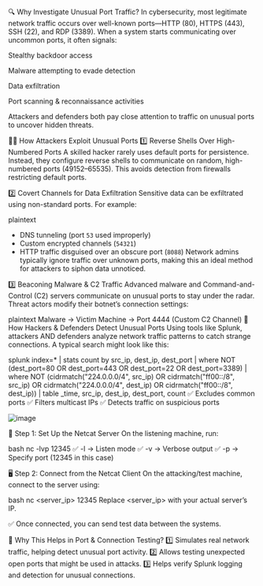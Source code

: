 🔍 Why Investigate Unusual Port Traffic?
In cybersecurity, most legitimate network traffic occurs over well-known ports—HTTP (80), HTTPS (443), SSH (22), and RDP (3389). When a system starts communicating over uncommon ports, it often signals:

Stealthy backdoor access

Malware attempting to evade detection

Data exfiltration

Port scanning & reconnaissance activities

Attackers and defenders both pay close attention to traffic on unusual ports to uncover hidden threats.

👨‍💻 How Attackers Exploit Unusual Ports
1️⃣ Reverse Shells Over High-Numbered Ports
A skilled hacker rarely uses default ports for persistence. Instead, they configure reverse shells to communicate on random, high-numbered ports (49152–65535). This avoids detection from firewalls restricting default ports.

2️⃣ Covert Channels for Data Exfiltration
Sensitive data can be exfiltrated using non-standard ports. For example:

plaintext
- DNS tunneling (port `53` used improperly)
- Custom encrypted channels (`54321`)
- HTTP traffic disguised over an obscure port (`8088`)
Network admins typically ignore traffic over unknown ports, making this an ideal method for attackers to siphon data unnoticed.

3️⃣ Beaconing Malware & C2 Traffic
Advanced malware and Command-and-Control (C2) servers communicate on unusual ports to stay under the radar. Threat actors modify their botnet’s connection settings:

plaintext
Malware -> Victim Machine -> Port 4444 (Custom C2 Channel)
🔧 How Hackers & Defenders Detect Unusual Ports
Using tools like Splunk, attackers AND defenders analyze network traffic patterns to catch strange connections. A typical search might look like this:

splunk
index=* | stats count by src_ip, dest_ip, dest_port
| where NOT (dest_port=80 OR dest_port=443 OR dest_port=22 OR dest_port=3389)
| where NOT (cidrmatch("224.0.0.0/4", src_ip) OR cidrmatch("ff00::/8", src_ip) OR cidrmatch("224.0.0.0/4", dest_ip) OR cidrmatch("ff00::/8", dest_ip))
| table _time, src_ip, dest_ip, dest_port, count
✅ Excludes common ports ✅ Filters multicast IPs ✅ Detects traffic on suspicious ports


![image](https://github.com/user-attachments/assets/adcdfa7c-45d8-47c3-bf21-6fb3841593fa)

🔧 Step 1: Set Up the Netcat Server
On the listening machine, run:

bash
nc -lvp 12345
✅ -l → Listen mode ✅ -v → Verbose output ✅ -p → Specify port (12345 in this case)

🖥️ Step 2: Connect from the Netcat Client
On the attacking/test machine, connect to the server using:

bash
nc <server_ip> 12345
Replace <server_ip> with your actual server’s IP.

✅ Once connected, you can send test data between the systems.

📌 Why This Helps in Port & Connection Testing?
1️⃣ Simulates real network traffic, helping detect unusual port activity. 2️⃣ Allows testing unexpected open ports that might be used in attacks. 3️⃣ Helps verify Splunk logging and detection for unusual connections.
